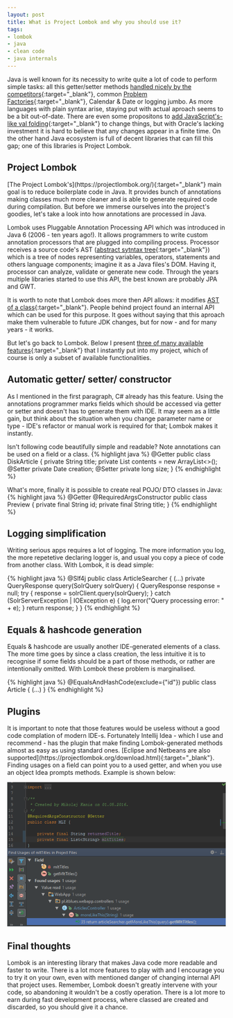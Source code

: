 ```yaml
---
layout: post
title: What is Project Lombok and why you should use it?
tags:
- lombok
- java
- clean code
- java internals
---
```


Java is well known for its necessity to write quite a lot of code to perform simple tasks: all this getter/setter methods [handled nicely by the competitors](https://msdn.microsoft.com/en-us/library/aa287786(v=vs.71).aspx){:target="_blank"}, common [Problem Factories](https://i.imgur.com/y41pi4n.jpg){:target="_blank"}, Calendar & Date or logging jumbo. As more languages with plain syntax arise, staying put with actual aproach seems to be a bit out-of-date. There are even some propositons to [add JavaScript's-like val folding](http://blog.joda.org/2016/03/var-and-val-in-java.html){:target="_blank"} to change things, but with Oracle's lacking investment it is hard to believe that any changes appear in a finite time. On the other hand Java ecosystem is full of decent libraries that can fill this gap; one of this libraries is Project Lombok.

<!--excerpt-->

<h2>Project Lombok</h2>
[The Project Lombok's](https://projectlombok.org/){:target="_blank"} main goal is to reduce boilerplate code in Java. It provides bunch of annotations making classes much more cleaner and is able to generate required code during compilation. But before we immerse ourselves into the project's goodies, let's take a look into how annotations are processed in Java.

Lombok uses Pluggable Annotation Processing API which was introduced in Java 6 (2006 - ten years ago!). It allows programmers to write custom annotation processors that are plugged into compiling process. Processor receives a source code's AST ([abstract sytntax tree](https://en.wikipedia.org/wiki/Abstract_syntax_tree){:target="_blank"}) which is a tree of nodes representing variables, operators, statements and others language components; imagine it as a Java files's DOM. Having it, processor can analyze, validate or generate new code. Through the years multiple libraries started to use this API, the best known are probably JPA and GWT.

It is worth to note that Lombok does more then API allows: it modifies [AST of a class](http://notatube.blogspot.com/2010/11/project-lombok-trick-explained.html){:target="_blank"}. People behind project found an internal API which can be used for this purpose. It goes without saying that this aproach make them vulnerable to future JDK changes, but for now - and for many years - it works.

But let's go back to Lombok. Below I present [three of many available features](https://projectlombok.org/features/index.html){:target="_blank"} that I instantly put into my project, which of course is only a subset of available functionalities.


<h2>Automatic getter/ setter/ constructor</h2>
As I mentioned in the first paragraph, C# already has this feature. Using the annotations programmer marks fields which should be accessed via getter or setter and doesn't has to generate them with IDE. It may seem as a little gain, but think about the situation when you change parameter name or type - IDE's refactor or manual work is required for that; Lombok makes it instantly.

Isn't following code beautifully simple and readable? Note annotations can be used on a field or a class.
{% highlight java %}
@Getter
public class DiskArticle {
    private String title;
    private List<String> contents = new ArrayList<>();
    @Setter
    private Date creation;
    @Setter
    private long size;
}
{% endhighlight %}

What's more, finally it is possible to create real POJO/ DTO classes in Java:
{% highlight java %}
@Getter @RequiredArgsConstructor
public class Preview {
    private final String id;
    private final String title;
}
{% endhighlight %}


<h2>Logging simplification</h2>
Writing serious apps requires a lot of logging. The more information you log, the more repetetive declaring logger is, and usual you copy a piece of code from another class. With Lombok, it is dead simple:

{% highlight java %}
@Slf4j
public class ArticleSearcher {
	(...)
	private QueryResponse query(SolrQuery solrQuery) {
        QueryResponse response = null;
        try {
            response = solrClient.query(solrQuery);
        } catch (SolrServerException | IOException e) {
            log.error("Query processing error: " + e);
        }
        return response;
    }
}
{% endhighlight %}


<h2>Equals & hashcode generation</h2>
Equals & hashcode are usually another IDE-generated elements of a class. The more time goes by since a class creation, the less intuitive it is to recognise if some fields should be a part of those methods, or rather are intentionally omitted. With Lombok these problem is marginalised.

{% highlight java %}
@EqualsAndHashCode(exclude={"id"})
public class Article {
	(...)
}
{% endhighlight %}


<h2>Plugins</h2>
It is important to note that those features would be useless without a good code complation of modern IDE-s. Fortunately Intellij Idea - which I use and recommend - has the plugin that make finding Lombok-generated methods almost as easy as using standard ones. [Eclipse and Netbeans are also supported](https://projectlombok.org/download.html){:target="_blank"}. Finding usages on a field can point you to a used getter, and when you use an object Idea prompts methods. Example is shown below:

![placeholder](https://raw.githubusercontent.com/mikolajkania/mikolajkania.github.io/master/_images/2016-06-28-lombok-code-completion.png "Logged http requests")


<h2>Final thoughts</h2>
Lombok is an interesting library that makes Java code more readable and faster to write. There is a lot more features to play with and I encourage you to try it on your own, even with mentioned danger of changing internal API that project uses. Remember, Lombok doesn't greatly intervene with your code, so abandoning it wouldn't be a costly operation. There is a lot more to earn during fast development process, where classed are created and discarded, so you should give it a chance.